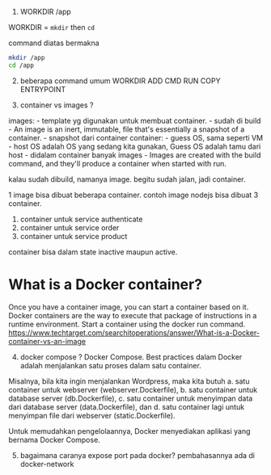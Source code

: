 1. WORKDIR /app

WORKDIR = `mkdir` then `cd`

command diatas bermakna
```sh
mkdir /app
cd /app
```

2. beberapa command umum
WORKDIR
ADD
CMD
RUN
COPY
ENTRYPOINT

3. container vs images ?

images: 
    - template yg digunakan untuk membuat container.
    - sudah di build
    - An image is an inert, immutable, file that's essentially a snapshot of a container. 
    - snapshot dari container
container:
    - guess OS, sama seperti VM    
    - host OS adalah OS yang sedang kita gunakan, Guess OS adalah tamu dari host
    - didalam container banyak images
    - Images are created with the build command, and they'll produce a container when started with run.

kalau sudah dibuild, namanya image. 
begitu sudah jalan, jadi container.


1 image bisa dibuat beberapa container.
contoh image nodejs bisa dibuat 3 container.
1. container untuk service authenticate
2. container untuk service order
3. container untuk service product

container bisa dalam state inactive maupun active.

# What is a Docker container?
Once you have a container image, you can start a container based on it. 
Docker containers are the way to execute that package of instructions in a runtime environment. Start a container using the docker run command.
https://www.techtarget.com/searchitoperations/answer/What-is-a-Docker-container-vs-an-image


4. docker compose ?
Docker Compose. Best practices dalam Docker adalah menjalankan satu proses dalam satu container. 

Misalnya, bila kita ingin menjalankan Wordpress, maka kita butuh
    a. satu container untuk webserver (webserver.Dockerfile), 
    b. satu container untuk database server (db.Dockerfile), 
    c. satu container untuk menyimpan data dari database server (data.Dockerfile), dan 
    d. satu container lagi untuk menyimpan file dari webserver (static.Dockerfile). 
    
Untuk memudahkan pengelolaannya, Docker menyediakan aplikasi yang bernama Docker Compose.


5. bagaimana caranya expose port pada docker?
pembahasannya ada di docker-network